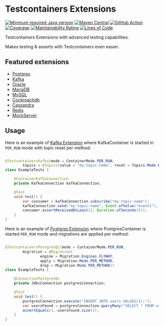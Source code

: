 # Testcontainers Extensions

[![Minimum required Java version](https://img.shields.io/badge/Java-11%2B-blue?logo=openjdk)](https://openjdk.org/projects/jdk/11/)
[![Maven Central](https://maven-badges.herokuapp.com/maven-central/io.goodforgod/testcontainers-extensions-postgres/badge.svg)](https://maven-badges.herokuapp.com/maven-central/io.goodforgod/testcontainers-extensions-postgres)
[![GitHub Action](https://github.com/goodforgod/testcontainers-extensions/workflows/CI%20Master/badge.svg)](https://github.com/GoodforGod/testcontainers-extensions/actions?query=workflow%3A"CI+Master"++)
[![Coverage](https://sonarcloud.io/api/project_badges/measure?project=GoodforGod_testcontainers-extensions&metric=coverage)](https://sonarcloud.io/dashboard?id=GoodforGod_testcontainers-extensions)
[![Maintainability Rating](https://sonarcloud.io/api/project_badges/measure?project=GoodforGod_testcontainers-extensions&metric=sqale_rating)](https://sonarcloud.io/dashboard?id=GoodforGod_testcontainers-extensions)
[![Lines of Code](https://sonarcloud.io/api/project_badges/measure?project=GoodforGod_testcontainers-extensions&metric=ncloc)](https://sonarcloud.io/dashboard?id=GoodforGod_testcontainers-extensions)

Testcontainers Extensions with advanced testing capabilities.

Makes testing & asserts with Testcontainers even easier.

## Featured extensions
- [Postgres](postgres)
- [Kafka](kafka)
- [Oracle](oracle)
- [MariaDB](mariadb)
- [MySQL](mysql)
- [Cockroachdb](cockroachdb)
- [Cassandra](cassandra)
- [Redis](redis)
- [MockServer](mockserver)

## Usage

Here is an example of [Kafka Extension](kafka) where KafkaContainer is started in `PER_RUN` mode with topic reset per method:

```java

@TestcontainersKafka(mode = ContainerMode.PER_RUN,
        topics = @Topics(value = "my-topic-name", reset = Topics.Mode.PER_METHOD))
class ExampleTests {

    @ContainerKafkaConnection
    private KafkaConnection kafkaConnection;

    @Test
    void test() {
        var consumer = kafkaConnection.subscribe("my-topic-name");
        kafkaConnection.send("my-topic-name", Event.ofValue("event1"), Event.ofValue("event2"));
        consumer.assertReceivedAtLeast(2, Duration.ofSeconds(5));
    }
}
```

Here is an example of [Postgres Extension](postgres) where PostgresContainer is started `PER_RUN` mode and migrations are applied per method:

```java

@TestcontainersPostgreSQL(mode = ContainerMode.PER_RUN,
        migration = @Migration(
                engine = Migration.Engines.FLYWAY,
                apply = Migration.Mode.PER_METHOD,
                drop = Migration.Mode.PER_METHOD))
class ExampleTests {

    @ConnectionPostgreSQL
    private JdbcConnection postgresConnection;

    @Test
    void test() {
        postgresConnection.execute("INSERT INTO users VALUES(1);");
        var usersFound = postgresConnection.queryMany("SELECT * FROM users;", r -> r.getInt(1));
        assertEquals(1, usersFound.size());
    }
}
```